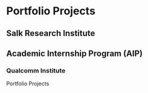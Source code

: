 # Portfolio Projects

## Salk Research Institute


## Academic Internship Program (AIP)
### Qualcomm Institute
Portfolio Projects

